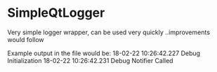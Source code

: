 # SimpleQtLogger
Very simple logger wrapper, can be used very quickly ..improvements would follow


Example output in the file would be:
18-02-22 10:26:42.227 Debug Initialization
18-02-22 10:26:42.231 Debug Notifier Called
